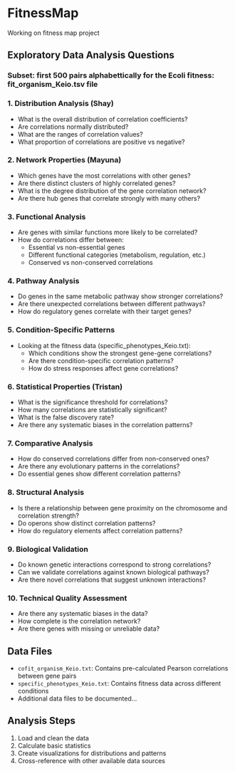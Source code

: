 # FitnessMap
Working on fitness map project
## Exploratory Data Analysis Questions

### Subset: first 500 pairs alphabettically for the Ecoli fitness: fit_organism_Keio.tsv file 

### 1. Distribution Analysis (Shay)
- What is the overall distribution of correlation coefficients? 
- Are correlations normally distributed?
- What are the ranges of correlation values?
- What proportion of correlations are positive vs negative?

### 2. Network Properties (Mayuna)
- Which genes have the most correlations with other genes?
- Are there distinct clusters of highly correlated genes?
- What is the degree distribution of the gene correlation network?
- Are there hub genes that correlate strongly with many others?

### 3. Functional Analysis 
- Are genes with similar functions more likely to be correlated?
- How do correlations differ between:
  * Essential vs non-essential genes
  * Different functional categories (metabolism, regulation, etc.)
  * Conserved vs non-conserved correlations

### 4. Pathway Analysis
- Do genes in the same metabolic pathway show stronger correlations?
- Are there unexpected correlations between different pathways?
- How do regulatory genes correlate with their target genes?

### 5. Condition-Specific Patterns
- Looking at the fitness data (specific_phenotypes_Keio.txt):
  * Which conditions show the strongest gene-gene correlations?
  * Are there condition-specific correlation patterns?
  * How do stress responses affect gene correlations?

### 6. Statistical Properties (Tristan)
- What is the significance threshold for correlations?
- How many correlations are statistically significant?
- What is the false discovery rate?
- Are there any systematic biases in the correlation patterns?

### 7. Comparative Analysis
- How do conserved correlations differ from non-conserved ones?
- Are there any evolutionary patterns in the correlations?
- Do essential genes show different correlation patterns?

### 8. Structural Analysis
- Is there a relationship between gene proximity on the chromosome and correlation strength?
- Do operons show distinct correlation patterns?
- How do regulatory elements affect correlation patterns?

### 9. Biological Validation
- Do known genetic interactions correspond to strong correlations?
- Can we validate correlations against known biological pathways?
- Are there novel correlations that suggest unknown interactions?

### 10. Technical Quality Assessment
- Are there any systematic biases in the data?
- How complete is the correlation network?
- Are there genes with missing or unreliable data?

## Data Files
- `cofit_organism_Keio.txt`: Contains pre-calculated Pearson correlations between gene pairs
- `specific_phenotypes_Keio.txt`: Contains fitness data across different conditions
- Additional data files to be documented...

## Analysis Steps
1. Load and clean the data
2. Calculate basic statistics
3. Create visualizations for distributions and patterns
4. Cross-reference with other available data sources
